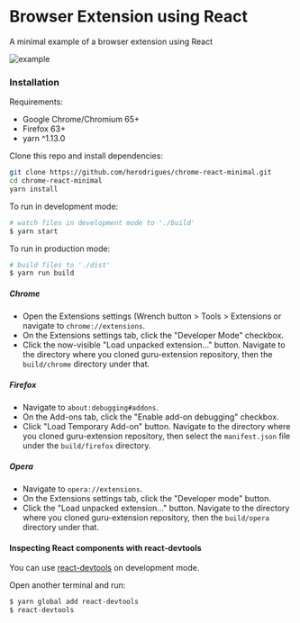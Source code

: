 # Browser Extension using React

A minimal example of a browser extension using React

![example](https://user-images.githubusercontent.com/1832537/44593550-11309980-a79a-11e8-8ec5-6c3d6430e06c.gif)

### Installation

Requirements:
- Google Chrome/Chromium 65+
- Firefox 63+
- yarn ^1.13.0

Clone this repo and install dependencies:

```bash
git clone https://github.com/herodrigues/chrome-react-minimal.git
cd chrome-react-minimal
yarn install
```
To run in development mode:

```bash
# watch files in development mode to './build'
$ yarn start
```

To run  in production mode:

```bash
# build files to './dist'
$ yarn run build
```

##### Chrome

- Open the Extensions settings (Wrench button > Tools >  Extensions or navigate to `chrome://extensions`.
- On the Extensions settings tab, click the "Developer Mode" checkbox.
- Click the now-visible "Load unpacked extension..." button. Navigate to the directory where you cloned guru-extension repository, then the `build/chrome` directory under that.

##### Firefox

- Navigate to `about:debugging#addons`.
- On the Add-ons tab, click the "Enable add-on debugging" checkbox.
- Click "Load Temporary Add-on" button. Navigate to the directory where you cloned guru-extension repository, then select the `manifest.json` file under the `build/firefox` directory.

##### Opera

- Navigate to `opera://extensions`.
- On the Extensions settings tab, click the "Developer mode" button.
- Click the "Load unpacked extension..." button. Navigate to the directory where you cloned guru-extension repository, then the `build/opera` directory under that.

#### Inspecting React components with react-devtools

You can use [react-devtools](https://github.com/facebook/react-devtools) on development mode.

Open another terminal and run:
```bash
$ yarn global add react-devtools
$ react-devtools
```

